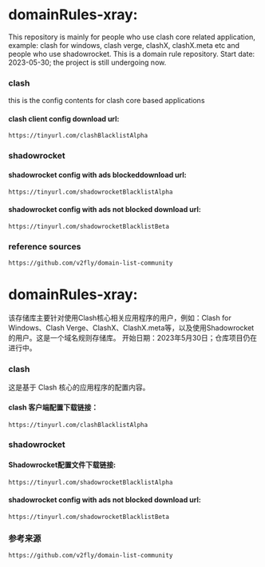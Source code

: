 # domainRules-xray:
  This repository is mainly for people who use clash core related application, example: clash for windows, clash verge, clashX, clashX.meta etc and people who use shadowrocket. This is a domain rule repository.
  Start date: 2023-05-30; the project is still undergoing now.

  ### clash
  this is the config contents for clash core based applications
  #### clash client config download url: 
    https://tinyurl.com/clashBlacklistAlpha

  ### shadowrocket
  #### shadowrocket config with ads blockeddownload url: 
    https://tinyurl.com/shadowrocketBlacklistAlpha

  #### shadowrocket config with ads not blocked download url: 
    https://tinyurl.com/shadowrocketBlacklistBeta

  ### reference sources
    https://github.com/v2fly/domain-list-community


# domainRules-xray:
  该存储库主要针对使用Clash核心相关应用程序的用户，例如：Clash for Windows、Clash Verge、ClashX、ClashX.meta等，以及使用Shadowrocket的用户。这是一个域名规则存储库。
  开始日期：2023年5月30日；仓库项目仍在进行中。
      
  ### clash
  这是基于 Clash 核心的应用程序的配置内容。
  #### clash 客户端配置下载链接：
    https://tinyurl.com/clashBlacklistAlpha
    
  ### shadowrocket
  #### Shadowrocket配置文件下载链接:
    https://tinyurl.com/shadowrocketBlacklistAlpha

  #### shadowrocket config with ads not blocked download url: 
    https://tinyurl.com/shadowrocketBlacklistBeta

  ### 参考来源
    https://github.com/v2fly/domain-list-community
